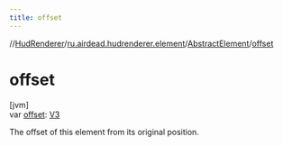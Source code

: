 ```yaml
---
title: offset
---
```

//[HudRenderer](../../../index.html)/[ru.airdead.hudrenderer.element](../index.html)/[AbstractElement](index.html)/[offset](offset.html)



# offset



[jvm]\
var [offset](offset.html): [V3](../../ru.airdead.hudrenderer.utility/-v3/index.html)



The offset of this element from its original position.




